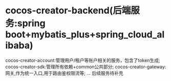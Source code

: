 # cocos-creator-backend(后端服务:spring boot+mybatis_plus+spring_cloud_alibaba)
cocos-creator-account:管理用户/租户等账户相关的服务，包含了token生成;
cocos-creator-sdk:管理所有依赖+common公共部分;
cocos-creator-gateway:网关,作为统一入口,用于路由鉴权限流等;
...
后续服务待补充

